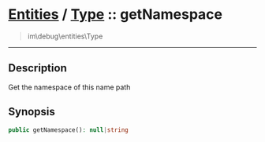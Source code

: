 # [Entities](entities.md) / [Type](entities-Type.md) :: getNamespace
 > im\debug\entities\Type
____

## Description
Get the namespace of this name path

## Synopsis
```php
public getNamespace(): null|string
```
